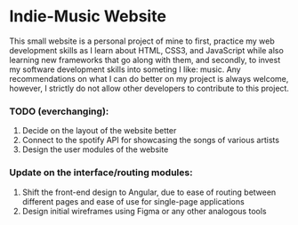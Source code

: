 # Indie-Music Website
This small website is a personal project of mine to first, practice my web development skills as I learn about HTML, CSS3, and JavaScript while also 
learning new frameworks that go along with them, and secondly, to invest my software development skills into someting I like: music. Any recommendations on what I can do better on my project is always welcome, however, I strictly do not allow other developers to contribute to this project.


### TODO (everchanging):
1. Decide on the layout of the website better
2. Connect to the spotify API for showcasing the songs of various artists
3. Design the user modules of the website

### Update on the interface/routing modules:
1. Shift the front-end design to Angular, due to ease of routing between different pages and ease of use for single-page applications
2. Design initial wireframes using Figma or any other analogous tools


